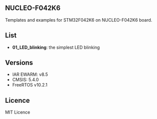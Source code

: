 ## NUCLEO-F042K6

Templates and examples for STM32F042K6 on NUCLEO-F042K6 board.

## List
  - **01_LED_blinking**: the simplest LED blinking

## Versions
  - IAR EWARM: v8.5
  - CMSIS: 5.4.0
  - FreeRTOS v10.2.1

## Licence
MIT Licence
